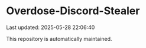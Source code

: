 # Overdose-Discord-Stealer

Last updated: 2025-05-28 22:06:40

This repository is automatically maintained.
